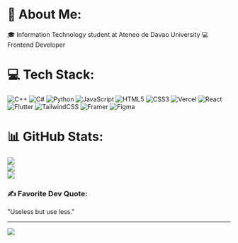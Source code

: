 # 💫 About Me:
🎓 Information Technology student at Ateneo de Davao University
💻 Frontend Developer

# 💻 Tech Stack:

![C++](https://img.shields.io/badge/c++-%2300599C.svg?style=for-the-badge&logo=c%2B%2B&logoColor=white) ![C#](https://img.shields.io/badge/c%23-%23239120.svg?style=for-the-badge&logo=csharp&logoColor=white) ![Python](https://img.shields.io/badge/python-3670A0?style=for-the-badge&logo=python&logoColor=ffdd54) ![JavaScript](https://img.shields.io/badge/javascript-%23323330.svg?style=for-the-badge&logo=javascript&logoColor=%23F7DF1E) ![HTML5](https://img.shields.io/badge/html5-%23E34F26.svg?style=for-the-badge&logo=html5&logoColor=white) ![CSS3](https://img.shields.io/badge/css3-%231572B6.svg?style=for-the-badge&logo=css3&logoColor=white) ![Vercel](https://img.shields.io/badge/vercel-%23000000.svg?style=for-the-badge&logo=vercel&logoColor=white) ![React](https://img.shields.io/badge/react-%2320232a.svg?style=for-the-badge&logo=react&logoColor=%2361DAFB) ![Flutter](https://img.shields.io/badge/Flutter-%2302569B.svg?style=for-the-badge&logo=Flutter&logoColor=white) ![TailwindCSS](https://img.shields.io/badge/tailwindcss-%2338B2AC.svg?style=for-the-badge&logo=tailwind-css&logoColor=white) ![Framer](https://img.shields.io/badge/Framer-black?style=for-the-badge&logo=framer&logoColor=blue) ![Figma](https://img.shields.io/badge/figma-%23F24E1E.svg?style=for-the-badge&logo=figma&logoColor=white)

# 📊 GitHub Stats:

![](https://github-readme-stats.vercel.app/api?username=kurev&theme=dark&hide_border=true&include_all_commits=false&count_private=false)<br/>
![](https://github-readme-streak-stats.herokuapp.com/?user=kurev&theme=dark&hide_border=true)<br/>
![](https://github-readme-stats.vercel.app/api/top-langs/?username=kurev&theme=dark&hide_border=true&include_all_commits=false&count_private=false&layout=compact)

### ✍️ Favorite Dev Quote:
"Useless but use less."

---

[![](https://visitcount.itsvg.in/api?id=kurev&icon=9&color=10)](https://visitcount.itsvg.in)

<!-- Proudly created with GPRM ( https://gprm.itsvg.in ) -->
